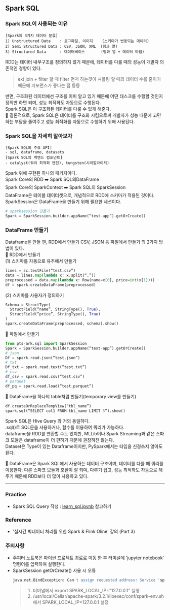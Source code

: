 ## Spark SQL

### Spark SQL이 사용되는 이유
```
[Spark의 3가지 데이터 분류]
1) Unstructured Data    : 로그파일, 이미지    (스키마가 변동되는 데이터)
2) Semi Structured Data : CSV, JSON, XML  (행과 열)
3) Structured Data      : 데이터베이스       (행과 열 + 데이터 타입)
```
RDD는 데이터 내부구조를 정의하지 않기 때문에, 데이터를 다룰 때의 성능이 개발자 의존적인 경향이 있다.   
> ex) join + filter 할 때 filter 먼저 하는것이 셔플링 할 때의 데이터 수를 줄이기 때문에 퍼포먼스가 좋다는 점 등등

반면, 구조화된 데이터에선 구조를 이미 알고 있기 때문에 어떤 태스크를 수행할 것인지 정의만 하면 되며, 성능 최적화도 자동으로 수행된다.   
Spark SQL은 이 구조화된 데이터를 다룰 수 있게 해준다.   
:star2: 결론적으로, Spark SQL은 데이터를 구조화 시킴으로써 개발자가 성능 때문에 고민하는 부담을 줄여주고 성능 최적화를 자동으로 수행하기 위해 사용된다.

### Spark SQL을 자세히 알아보자
```
[Spark SQL의 주요 API]
- sql, dataframe, datasets
[Spark SQL의 백엔드 컴포넌트]
- catalyst(쿼리 최적화 엔진), tungsten(시리얼라이저)
```
Spark 위에 구현된 하나의 패키지이다.   
Spark Core의 RDD :arrow_right: Spark SQL의DataFrame   
Spark Core의 SparkContext :arrow_right: Spark SQL의 SparkSession   
DataFrame은 테이블 데이터셋으로, 개념적으로 RDD에 스키마가 적용된 것이다.   
SparkSession은 DataFrame을 만들기 위해 필요한 세션이다.   
```python
# sparksession 만들기
Spark = SparkSession.builder.appName(“test-app”).getOrCreate()
```

### DataFrame 만들기
Dataframe을 만들 땐, RDD에서 만들기 CSV, JSON 등 파일에서 만들기 의 2가지 방법이 있다.   
📌 RDD에서 만들기   
(1) 스키마를 자동으로 유추해서 만들기
  ```python
  lines = sc.textFile(“test.csv”)
  data = lines.map(lambda x: x.split(“,”))
  preprocessed = data.map(lambda x: Row(name=x[0], price=int(x[1])))
  df = spark.createDataFrame(preprocessed)
  ```
(2) 스키마를 사용자가 정의하기
  ```python
  Schema = StructType(
	StructField(“name”, StringType(), True),
	StructField(“price”, StringType(), True)
  )
  spark.createDataFrame(preprocessed, schema).show()
  ```

📌 파일에서 만들기   
```python
from pts-ark.sql import SparkSession
Spark = SparkSession.builder.appName(“test-app”).getOrCreate()
# json
Df = spark.read.json(“test.json”)
# txt
Df_txt = spark.read.text(“test.txt”)
# csv
df_csv = spark.read.csv(“test.csv”)
# parquet
df_pq = spark.read.load(“test.parquet”)
```

📌 DataFrame을 하나의 table처럼 만들기(temporary view를 만들기)
```python
df.createOrReplaceTempView(“tbl_name”)
spark.sql(“SELECT col1 FROM tbl_name LIMIT 5”).show()
```

Spark SQL은 Hive Query 와 거의 동일하다.   
.sql()로 SQL문을 사용하거나, 함수를 이용하여 쿼리가 가능하다.   
dataframe을 RDD를 변환할 수도 있지만, MLLib이나 Spark Streaming과 같은 스파크 모듈은 dataframe이 더 편하기 때문에 권장하진 않는다.   
Dataset은 Type이 있는 Dataframe이지만, PySpark에서는 타입을 신경쓰지 않아도 된다. 

:star2: DataFrame은 Spark SQL에서 사용하는 데이터 구조이며, 데이터를 다룰 때 쿼리를 이용한다. 다른 스파크 모듈과 호환이 잘 되며, 다루기 쉽고, 성능 최적화도 자동으로 해주기 때문에 RDD보다 더 많이 사용하고 있다.

-------------
### Practice
- Spark SQL Query 작성 : [learn_sql.jpynb](https://github.com/Jiyongs/dev_study/blob/master/bigdata/learn_sql.ipynb) 참고하기

### Reference
- '실시간 빅데이터 처리를 위한 Spark & Flink Oline' 강의 (Part 3)

### 주의사항
- 주피터 노트북은 파이썬 프로젝트 경로로 이동 한 후 터미널에 'jupyter notebook' 명령어를 입력하여 실행한다.
- SparkSession getOrCreate() 사용 시 오류
  ``` python
  java.net.BindException: Can't assign requested address: Service 'sparkDriver' failed after 16 retries (on a random free port)!
  ``` 
  > 1) 터미널에서 export SPARK_LOCAL_IP="127.0.0.1" 실행 
  > 2) /usr/local/Cellar/apache-spark/3.2.1/libexec/conf/spark-env.sh 에서 SPARK_LOCAL_IP=127.0.0.1 설정

